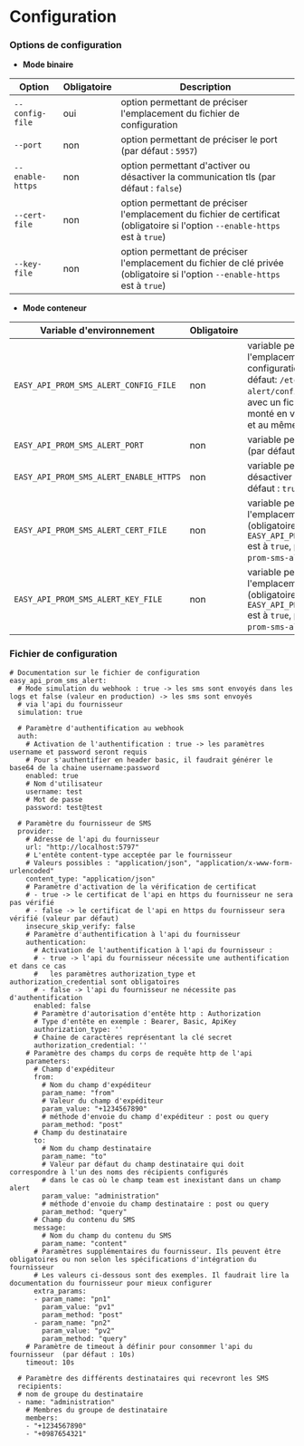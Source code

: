 # Configuration

### Options de configuration

- **Mode binaire**

|Option          |Obligatoire|Description|
|----------------|-----------|-----------|
`--config-file`      |oui|option permettant de préciser l'emplacement du fichier de configuration
`--port`             |non|option permettant de préciser le port (par défaut : `5957`)
`--enable-https`     |non|option permettant d'activer ou désactiver la communication tls (par défaut : `false`)
`--cert-file`        |non|option permettant de préciser l'emplacement du fichier de certificat (obligatoire si l'option `--enable-https` est à `true`)
`--key-file`         |non|option permettant de préciser l'emplacement du fichier de clé privée (obligatoire si l'option `--enable-https` est à `true`)

- **Mode conteneur**

|Variable d'environnement|Obligatoire|Description|
|------------------------|-----------|-----------|
`EASY_API_PROM_SMS_ALERT_CONFIG_FILE`|non|variable permettant de préciser l'emplacement du fichier de configuration dans le conteneur (par défaut: `/etc/easy-api-prom-sms-alert/config.yaml`). Il peut être écrasé avec un fichier externe si celui-ci est monté en volume avec le même nom et au même emplacement.
`EASY_API_PROM_SMS_ALERT_PORT`|non|variable permettant de préciser le port (par défaut : `5957`)
`EASY_API_PROM_SMS_ALERT_ENABLE_HTTPS`|non|variable permettant d'activer ou désactiver la communication tls (par défaut : `true`)
`EASY_API_PROM_SMS_ALERT_CERT_FILE`|non|variable permettant de préciser l'emplacement du fichier de certificat (obligatoire si la variable `EASY_API_PROM_SMS_ALERT_ENABLE_HTTPS` est à `true`, par défaut : `/etc/easy-api-prom-sms-alert/tls/server.crt`)
`EASY_API_PROM_SMS_ALERT_KEY_FILE`|non|variable permettant de préciser l'emplacement du fichier de clé privée (obligatoire si la variable `EASY_API_PROM_SMS_ALERT_ENABLE_HTTPS` est à `true`, par défaut : `/etc/easy-api-prom-sms-alert/tls/server.key`)

### Fichier de configuration

```
# Documentation sur le fichier de configuration
easy_api_prom_sms_alert:
  # Mode simulation du webhook : true -> les sms sont envoyés dans les logs et false (valeur en production) -> les sms sont envoyés 
  # via l'api du fournisseur
  simulation: true
  
  # Paramètre d'authentification au webhook
  auth:
    # Activation de l'authentification : true -> les paramètres username et password seront requis
    # Pour s'authentifier en header basic, il faudrait générer le base64 de la chaine username:password
    enabled: true
    # Nom d'utilisateur
    username: test
    # Mot de passe
    password: test@test

  # Paramètre du fournisseur de SMS
  provider:
    # Adresse de l'api du fournisseur
    url: "http://localhost:5797"
    # L'entête content-type acceptée par le fournisseur
    # Valeurs possibles : "application/json", "application/x-www-form-urlencoded"
    content_type: "application/json"
    # Paramètre d'activation de la vérification de certificat
    # - true -> le certificat de l'api en https du fournisseur ne sera pas vérifié
    # - false -> le certificat de l'api en https du fournisseur sera vérifié (valeur par défaut)
    insecure_skip_verify: false
    # Paramètre d'authentification à l'api du fournisseur
    authentication:
      # Activation de l'authentification à l'api du fournisseur : 
      # - true -> l'api du fournisseur nécessite une authentification et dans ce cas 
      #   les paramètres authorization_type et authorization_credential sont obligatoires
      # - false -> l'api du fournisseur ne nécessite pas d'authentification
      enabled: false
      # Paramètre d'autorisation d'entête http : Authorization
      # Type d'entête en exemple : Bearer, Basic, ApiKey
      authorization_type: ''
      # Chaine de caractères représentant la clé secret
      authorization_credential: ''
    # Paramètre des champs du corps de requête http de l'api    
    parameters:
      # Champ d'expéditeur
      from:
        # Nom du champ d'expéditeur
        param_name: "from"
        # Valeur du champ d'expéditeur
        param_value: "+1234567890"
        # méthode d'envoie du champ d'expéditeur : post ou query
        param_method: "post"
      # Champ du destinataire
      to:
        # Nom du champ destinataire
        param_name: "to"
        # Valeur par défaut du champ destinataire qui doit correspondre à l'un des noms des récipients configurés
        # dans le cas où le champ team est inexistant dans un champ alert
        param_value: "administration"
        # méthode d'envoie du champ destinataire : post ou query
        param_method: "query"
      # Champ du contenu du SMS
      message:
        # Nom du champ du contenu du SMS
        param_name: "content"
      # Paramètres supplémentaires du fournisseur. Ils peuvent être obligatoires ou non selon les spécifications d'intégration du fournisseur
      # Les valeurs ci-dessous sont des exemples. Il faudrait lire la documentation du fournisseur pour mieux configurer
      extra_params:
      - param_name: "pn1"
        param_value: "pv1"
        param_method: "post"
      - param_name: "pn2"
        param_value: "pv2"
        param_method: "query"
    # Paramètre de timeout à définir pour consommer l'api du fournisseur  (par défaut : 10s)
    timeout: 10s

  # Paramètre des différents destinataires qui recevront les SMS
  recipients:
  # nom de groupe du destinataire
  - name: "administration"
    # Membres du groupe de destinataire 
    members:
    - "+1234567890"
    - "+0987654321"
```